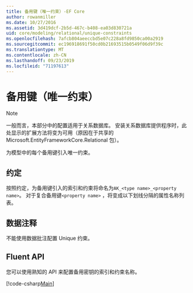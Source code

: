 ```yaml
---
title: 备用键（唯一约束）-EF Core
author: rowanmiller
ms.date: 10/27/2016
ms.assetid: 3d419dcf-2b5d-467c-b408-ea03d830721a
uid: core/modeling/relational/unique-constraints
ms.openlocfilehash: 7afcb804aeeccbd5e07c228a8fd9850ca00a2919
ms.sourcegitcommit: ec196918691f50cd0b21693515b0549f06d9f39c
ms.translationtype: MT
ms.contentlocale: zh-CN
ms.lasthandoff: 09/23/2019
ms.locfileid: "71197613"
---
```

# <a name="alternate-keys-unique-constraints"></a>备用键（唯一约束）

> [!NOTE]  
> 一般而言，本部分中的配置适用于关系数据库。 安装关系数据库提供程序时，此处显示的扩展方法将变为可用（原因在于共享的 Microsoft.EntityFrameworkCore.Relational 包）。

为模型中的每个备用键引入唯一约束。

## <a name="conventions"></a>约定

按照约定，为备用键引入的索引和约束将命名为`AK_<type name>_<property name>`。 对于复合备用键`<property name>` ，将变成以下划线分隔的属性名称列表。

## <a name="data-annotations"></a>数据注释

不能使用数据批注配置 Unique 约束。

## <a name="fluent-api"></a>Fluent API

您可以使用熟知的 API 来配置备用密钥的索引和约束名称。

[!code-csharp[Main](../../../../samples/core/Modeling/FluentAPI/Relational/AlternateKeyName.cs?name=Model&highlight=9)]
